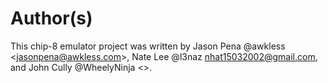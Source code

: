 <!--
SPDX-FileCopyrightText: 2023 Jason Pena <jasonpena@awkless.com>
SPDX-License-Identifier: MIT
-->

# Author(s)

This chip-8 emulator project was written by Jason Pena @awkless
\<<jasonpena@awkless.com>\>, Nate Lee @l3naz <nhat15032002@gmail.com>,
and  John Cully @WheelyNinja \<<TODO>\>.
